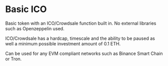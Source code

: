 # Basic ICO
Basic token with an ICO/Crowdsale function built in. No external libraries such as Openzeppelin used.

ICO/Crowdsale has a hardcap, timescale and the ability to be paused as well a minimum possible investment amount of 0.1 ETH.

Can be used for any EVM compliant networks such as Binance Smart Chain or Tron.

